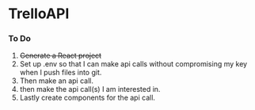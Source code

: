 # TrelloAPI

### To Do
1. ~~Generate a React project~~
2. Set up .env so that I can make api calls without compromising my key when I push files into git.
3. Then make an api call.
4. then make the api call(s) I am interested in.
5. Lastly create components for the api call.